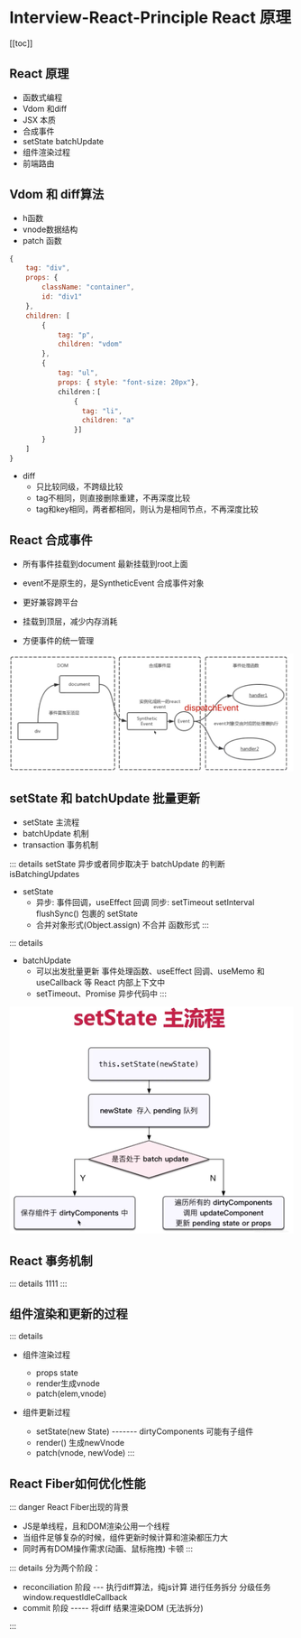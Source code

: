  # Interview-React-Principle React 原理

[[toc]]

## React 原理

- 函数式编程
- Vdom 和diff
- JSX 本质
- 合成事件
- setState batchUpdate
- 组件渲染过程
- 前端路由


## Vdom 和 diff算法

- h函数
- vnode数据结构
- patch 函数

```js
{
    tag: "div",
    props: {
        className: "container",
        id: "div1"
    },
    children: [
        {
            tag: "p",
            children: "vdom"
        },
        {
            tag: "ul",
            props: { style: "font-size: 20px"},
            children：[
                {
                  tag: "li",
                  children: "a"  
                }] 
        }
    ]
}

```

- diff
  - 只比较同级，不跨级比较
  - tag不相同，则直接删除重建，不再深度比较
  - tag和key相同，两者都相同，则认为是相同节点，不再深度比较


## React 合成事件

- 所有事件挂载到document  最新挂载到root上面
- event不是原生的，是SyntheticEvent 合成事件对象

- 更好兼容跨平台
- 挂载到顶层，减少内存消耗
- 方便事件的统一管理

![React 合成事件](../public/Snipaste_2025-04-04_17-02-46.jpg)

## setState 和 batchUpdate 批量更新

- setState 主流程
- batchUpdate 机制
- transaction 事务机制

::: details
setState 异步或者同步取决于 batchUpdate 的判断 isBatchingUpdates 

- setState
  -  异步: 事件回调，useEffect 回调       同步: setTimeout setInterval flushSync() 包裹的 setState
  -  合并对象形式(Object.assign)    不合并 函数形式
:::


::: details
- batchUpdate
  -  可以出发批量更新 事件处理函数、useEffect 回调、useMemo 和 useCallback 等 React 内部上下文中
  -   setTimeout、Promise 异步代码中
:::

![React 合成事件](../public/Snipaste_2025-04-04_17-15-46.jpg)



## React 事务机制

::: details
1111
:::



## 组件渲染和更新的过程

::: details
- 组件渲染过程
  - props state
  - render生成vnode
  - patch(elem,vnode)

- 组件更新过程
  - setState(new State) ------- dirtyComponents 可能有子组件
  - render() 生成newVnode
  - patch(vnode, newVode)
:::


## React Fiber如何优化性能

::: danger
React Fiber出现的背景
- JS是单线程，且和DOM渲染公用一个线程
- 当组件足够复杂的时候，组件更新时候计算和渲染都压力大
- 同时再有DOM操作需求(动画、鼠标拖拽) 卡顿
:::


::: details
分为两个阶段：
- reconciliation 阶段 --- 执行diff算法，纯js计算 进行任务拆分 分级任务 window.requestIdleCallback 
- commit 阶段  ----- 将diff 结果渲染DOM  (无法拆分)

:::
